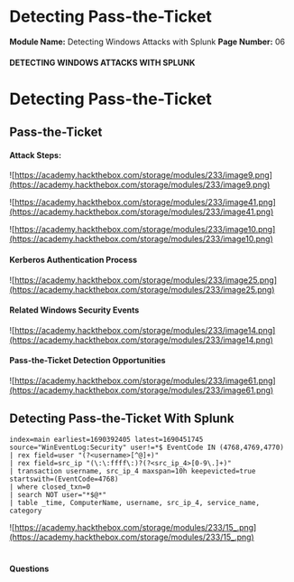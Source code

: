 <!--
 // Platform: Academy
// URL: https://academy.hackthebox.com/module/233/section/2528
// Platform Version: V1
// Module ID: 233
// Module Name: Detecting Windows Attacks with Splunk
// Module Difficulty: Medium
// Section ID: 2528
// Section Title: Detecting Pass-the-Ticket
// Page Title: Hack The Box - Academy
// Page Number: 06
-->

# Detecting Pass-the-Ticket

**Module Name:** Detecting Windows Attacks with Splunk **Page Number:** 06

#### 

#### DETECTING WINDOWS ATTACKS WITH SPLUNK

# Detecting Pass-the-Ticket

## Pass-the-Ticket

#### Attack Steps:

![https://academy.hackthebox.com/storage/modules/233/image9.png](https://academy.hackthebox.com/storage/modules/233/image9.png)

![https://academy.hackthebox.com/storage/modules/233/image41.png](https://academy.hackthebox.com/storage/modules/233/image41.png)

![https://academy.hackthebox.com/storage/modules/233/image10.png](https://academy.hackthebox.com/storage/modules/233/image10.png)

#### Kerberos Authentication Process

![https://academy.hackthebox.com/storage/modules/233/image25.png](https://academy.hackthebox.com/storage/modules/233/image25.png)

#### Related Windows Security Events

![https://academy.hackthebox.com/storage/modules/233/image14.png](https://academy.hackthebox.com/storage/modules/233/image14.png)

#### Pass-the-Ticket Detection Opportunities

![https://academy.hackthebox.com/storage/modules/233/image61.png](https://academy.hackthebox.com/storage/modules/233/image61.png)

## Detecting Pass-the-Ticket With Splunk

``` shell-session
index=main earliest=1690392405 latest=1690451745 source="WinEventLog:Security" user!=*$ EventCode IN (4768,4769,4770) 
| rex field=user "(?<username>[^@]+)"
| rex field=src_ip "(\:\:ffff\:)?(?<src_ip_4>[0-9\.]+)"
| transaction username, src_ip_4 maxspan=10h keepevicted=true startswith=(EventCode=4768)
| where closed_txn=0
| search NOT user="*$@*"
| table _time, ComputerName, username, src_ip_4, service_name, category
```

![https://academy.hackthebox.com/storage/modules/233/15_.png](https://academy.hackthebox.com/storage/modules/233/15_.png)

# 

# 

#### Questions

####